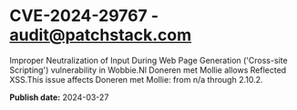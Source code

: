 # CVE-2024-29767 - audit@patchstack.com

Improper Neutralization of Input During Web Page Generation ('Cross-site Scripting') vulnerability in Wobbie.Nl Doneren met Mollie allows Reflected XSS.This issue affects Doneren met Mollie: from n/a through 2.10.2.



**Publish date:** 2024-03-27
